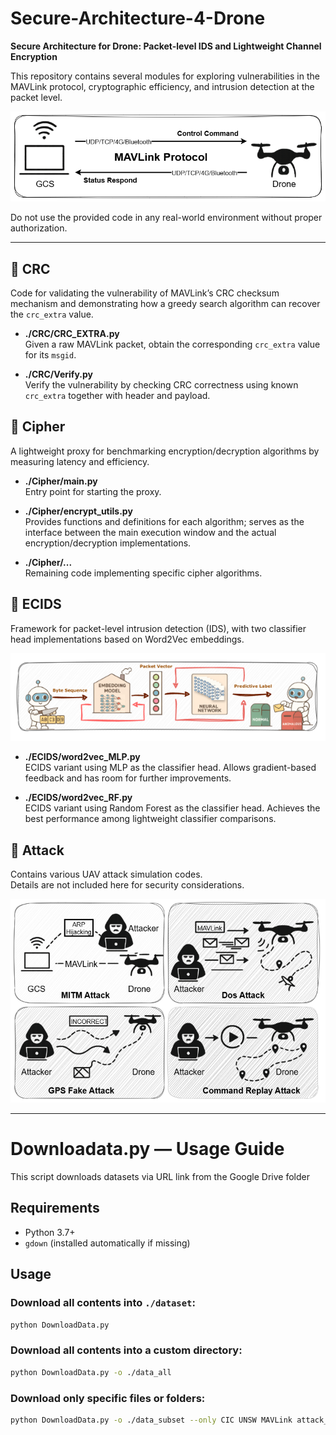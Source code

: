 # Secure-Architecture-4-Drone

**Secure Architecture for Drone: Packet-level IDS and Lightweight Channel Encryption**

This repository contains several modules for exploring vulnerabilities in the MAVLink protocol, cryptographic efficiency, and intrusion detection at the packet level. 

![D2G communication](./figure/D2G.png)

Do not use the provided code in any real-world environment without proper authorization.

---

## 📂 CRC
Code for validating the vulnerability of MAVLink’s CRC checksum mechanism and demonstrating how a greedy search algorithm can recover the `crc_extra` value.

- **./CRC/CRC_EXTRA.py**  
  Given a raw MAVLink packet, obtain the corresponding `crc_extra` value for its `msgid`.

- **./CRC/Verify.py**  
  Verify the vulnerability by checking CRC correctness using known `crc_extra` together with header and payload.

## 📂 Cipher
A lightweight proxy for benchmarking encryption/decryption algorithms by measuring latency and efficiency.

- **./Cipher/main.py**  
  Entry point for starting the proxy.

- **./Cipher/encrypt_utils.py**  
  Provides functions and definitions for each algorithm; serves as the interface between the main execution window and the actual encryption/decryption implementations.

- **./Cipher/...**  
  Remaining code implementing specific cipher algorithms.

## 📂 ECIDS
Framework for packet-level intrusion detection (IDS), with two classifier head implementations based on Word2Vec embeddings.

![D2G communication](./figure/EC.png)

- **./ECIDS/word2vec_MLP.py**  
  ECIDS variant using MLP as the classifier head. Allows gradient-based feedback and has room for further improvements.

- **./ECIDS/word2vec_RF.py**  
  ECIDS variant using Random Forest as the classifier head. Achieves the best performance among lightweight classifier comparisons.

## 📂 Attack
Contains various UAV attack simulation codes.  
Details are not included here for security considerations.

![D2G communication](./figure/Attacks.png)

---

# Downloadata.py — Usage Guide

This script downloads datasets via URL link from the Google Drive folder

## Requirements
- Python 3.7+
- `gdown` (installed automatically if missing)

## Usage

### Download all contents into `./dataset`:
```bash
python DownloadData.py
```

### Download all contents into a custom directory:
```bash
python DownloadData.py -o ./data_all
```

### Download only specific files or folders:
```bash
python DownloadData.py -o ./data_subset --only CIC UNSW MAVLink attack_records.csv *.pcapng
```

